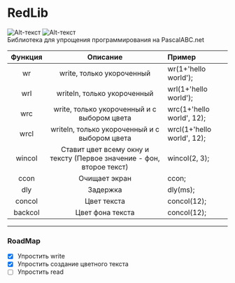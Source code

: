 # RedLib
![Alt-текст](https://img.shields.io/badge/RedLib-1.1.0-orange.svg)
![Alt-текст](https://img.shields.io/badge/build-stable-brightgreen.svg) <br>
Библиотека для упрощения программирования на PascalABC.net

| Функция | Описание | Пример|
|:----:|:----:|:----------|
| wr | write, только укороченный | wr(1+'hello world'); |
| wrl | writeln, только укороченный | wrl(1+'hello world'); |
| wrc | write, только укороченный и с выбором цвета | wrc(1+'hello world', 12); |
| wrcl | writeln, только укороченный и с выбором цвета | wrcl(1+'hello world', 12); |
| wincol | Ставит цвет всему окну и тексту (Первое значение - фон, второе текст) | wincol(2, 3); |
| ccon | Очищает экран | ccon; |
| dly | Задержка | dly(ms); |
| concol | Цвет текста | concol(12); |
| backcol | Цвет фона текста | concol(12); |
____

### RoadMap

- [X] Упростить write
- [X] Упростить создание цветного текста
- [ ] Упростить read

